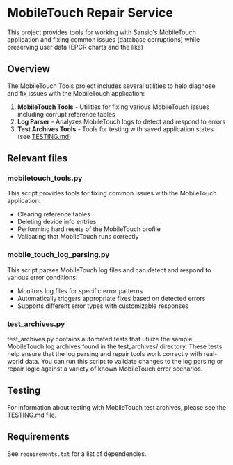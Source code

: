 # MobileTouch Repair Service 

This project provides tools for working with Sansio's MobileTouch application and fixing common issues (database corruptions)
while preserving user data (EPCR charts and the like)

## Overview

The MobileTouch Tools project includes several utilities to help diagnose and fix issues with the MobileTouch application:

1. **MobileTouch Tools** - Utilities for fixing various MobileTouch issues including corrupt reference tables
2. **Log Parser** - Analyzes MobileTouch logs to detect and respond to errors
3. **Test Archives Tools** - Tools for testing with saved application states (see [TESTING.md](TESTING.md))

## Relevant files

### mobiletouch_tools.py

This script provides tools for fixing common issues with the MobileTouch application:

- Clearing reference tables
- Deleting device info entries
- Performing hard resets of the MobileTouch profile 
- Validating that MobileTouch runs correctly

### mobile_touch_log_parsing.py

This script parses MobileTouch log files and can detect and respond to various error conditions:

- Monitors log files for specific error patterns
- Automatically triggers appropriate fixes based on detected errors
- Supports different error types with customizable responses

### test_archives.py

test_archives.py contains automated tests that utilize the sample MobileTouch log archives found in the test_archives/ directory. These tests help ensure that the log parsing and repair tools work correctly with real-world data. You can run this script to validate changes to the log parsing or repair logic against a variety of known MobileTouch error scenarios.

## Testing

For information about testing with MobileTouch test archives, please see the [TESTING.md](TESTING.md) file.

## Requirements

See `requirements.txt` for a list of dependencies.
